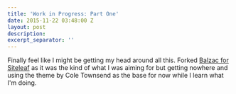 ```yaml
---
title: 'Work in Progress: Part One'
date: 2015-11-22 03:48:00 Z
layout: post
description: 
excerpt_separator: ''
---
```


Finally feel like I might be getting my head around all this. Forked [Balzac for Siteleaf](https://github.com/destroytoday/Balzac-for-Siteleaf) as it was the kind of what I was aiming for but getting nowhere and using the theme by Cole Townsend as the base for now while I learn what I'm doing.
